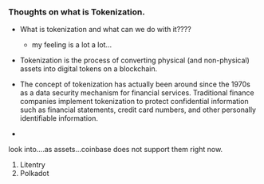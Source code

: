 ### Thoughts on what is Tokenization.

- What is tokenization and what can we do with it????

  - my feeling is a lot a lot...

- Tokenization is the process of converting physical (and non-physical) assets into digital tokens on a blockchain.
- The concept of tokenization has actually been around since the 1970s as a data security mechanism for financial services. Traditional finance companies implement tokenization to protect confidential information such as financial statements, credit card numbers, and other personally identifiable information.
-

look into....as assets...coinbase does not support them right now.

1. Litentry
2. Polkadot
